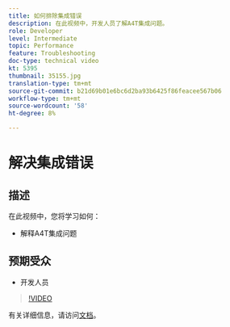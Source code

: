 ```yaml
---
title: 如何排除集成错误
description: 在此视频中，开发人员了解A4T集成问题。
role: Developer
level: Intermediate
topic: Performance
feature: Troubleshooting
doc-type: technical video
kt: 5395
thumbnail: 35155.jpg
translation-type: tm+mt
source-git-commit: b21d69b01e6bc6d2ba93b6425f86feacee567b06
workflow-type: tm+mt
source-wordcount: '58'
ht-degree: 8%

---
```



# 解决集成错误

## 描述

在此视频中，您将学习如何：

* 解释A4T集成问题

## 预期受众

* 开发人员

>[!VIDEO](https://video.tv.adobe.com/v/35155/?quality=12)

有关详细信息，请访问[文档](https://docs.adobe.com/content/help/en/target/using/integrate/a4t/troubleshoot-a4t/a4t-troubleshooting.html)。
